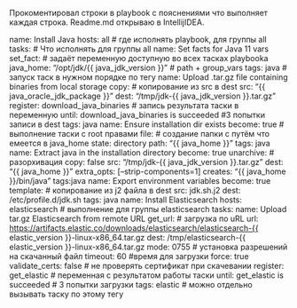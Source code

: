 Прокоментировал строки в playbook с пояснениями что выполняет каждая строка. Readme.md открываю в IntellijIDEA.

name: Install Java
    hosts: all # где исполнять playbook, для группы all
    tasks: # Что исполнять для группы all
        name: Set facts for Java 11 vars
        set_fact: # задаёт переменную доступную во всех тасках playbooka
        java_home: “/opt/jdk/{{ java_jdk_version }}” # path + group_vars
        tags: java # запуск таск в нужном порядке по тегу
        name: Upload .tar.gz file containing binaries from local storage
        copy: # копирование из src в dest
        src: “{{ java_oracle_jdk_package }}”
        dest: “/tmp/jdk-{{ java_jdk_version }}.tar.gz”
        register: download_java_binaries # запись результата таски в переменную
        until: download_java_binaries is succeeded #3 попытки записи в dest
        tags: java
        name: Ensure installation dir exists
        become: true # выполнение таски с root правами
        file: # создание папки с путём что емеется в java_home
        state: directory
        path: “{{ java_home }}”
        tags: java
        name: Extract java in the installation directory
        become: true
        unarchive: # разорхивация 
        copy: false
        src: “/tmp/jdk-{{ java_jdk_version }}.tar.gz”
        dest: “{{ java_home }}”
        extra_opts: [–strip-components=1]
        creates: “{{ java_home }}/bin/java” 
        tags:java
        name: Export environment variables
        become: true
        template: # копирование из j2 файла в dest
        src: jdk.sh.j2
        dest: /etc/profile.d/jdk.sh
        tags: java
    name: Install Elasticsearch 
    hosts: elasticsearch # выполнение для группы elasticsearch
    tasks:
        name: Upload tar.gz Elasticsearch from remote URL
        get_url: # загрузка по uRL
        url: https://artifacts.elastic.co/downloads/elasticsearch/elasticsearch-{{ elastic_version }}-linux-x86_64.tar.gz
        dest: /tmp/elasticsearch-{{ elastic_version }}-linux-x86_64.tar.gz
        mode: 0755 # установка разрешений на скачанный файл
        timeout: 60 #время для загрузки
        force: true
        validate_certs: false # не проверять сертификат при скачевании
        register: get_elastic # переменная с результатом работы таски
        until: get_elastic is succeeded # 3 попытки загрузки
        tags: elastic # можно отдельно вызывать таску по этому тегу
